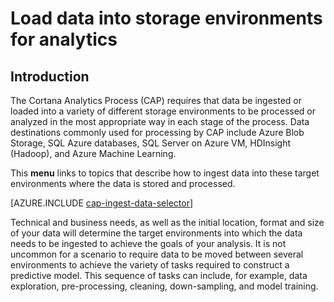 <properties 
	pageTitle="Load data into storage environments for analytics | Microsoft Azure" 
	description="Move Data to and from Azure Blob Storage" 
	services="machine-learning,storage" 
	documentationCenter="" 
	authors="bradsev" 
	manager="paulettm" 
	editor="cgronlun" />

<tags 
	ms.service="machine-learning" 
	ms.workload="data-services" 
	ms.tgt_pltfrm="na" 
	ms.devlang="na" 
	ms.topic="article" 
	ms.date="02/08/2016" 
	ms.author="bradsev" />

# Load data into storage environments for analytics

## Introduction

The Cortana Analytics Process (CAP) requires that data be ingested or loaded into a variety of different  storage environments to be processed or analyzed in the most appropriate way in each stage of the process. Data destinations commonly used for processing by CAP include Azure Blob Storage, SQL Azure databases, SQL Server on Azure VM, HDInsight (Hadoop), and Azure Machine Learning. 

This **menu** links to topics that describe how to ingest data into these target environments where the data is stored and processed.

[AZURE.INCLUDE [cap-ingest-data-selector](../../includes/cap-ingest-data-selector.md)]

Technical and business needs, as well as the initial location, format and size of your data will determine the target environments into which the data needs to be ingested to achieve the goals of your analysis. It is not uncommon for a scenario to require data to be moved between several environments to achieve the variety of tasks required to construct a predictive model. This sequence of tasks can include, for example, data exploration, pre-processing, cleaning, down-sampling, and model training.
